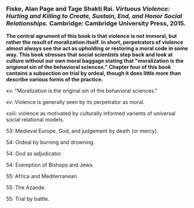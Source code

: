 ### Fiske, Alan Page and Tage Shakti Rai. _Virtuous Violence: Hurting and Killing to Create, Sustain, End, and Honor Social Relationships._ Cambridge: Cambridge University Press, 2015.

**The central agrument of this book is that violence is not immoral, but rather the result of moralization itself. In short, perpetrators of violence almost always see the act as upholding or restoring a moral code in some way. This book stresses that social scientists step back and look at culture without our own moral baggage stating that "moralization is the origional sin of the behavioral sciences." Chapter four of this book contains a subsection on trial by ordeal, though it does little more than describe various forms of the practice.**

xv: "Moralization is the original sin of the behavioral sciences."  

xv: Violence is generally seen by its perpetrator as moral.  

xxiii: violence as motivated by culturally informed varients of universal social relational models.  

53: Medieval Europe, God, and judgement by death (or mercy).  

54: Ordeal by burning and drowning.  

54: God as adjudicator.  

54: Exemption of Bishops and Jews.  

55: Africa and Mediterranean.  

55: The Azande.  

55: Trial by battle.  

